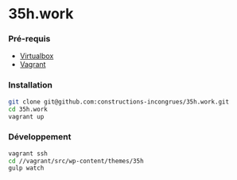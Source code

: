 # 35h.work

### Pré-requis

- [Virtualbox](http://www.virtualbox.org)
- [Vagrant](http://www.vagrantup.com)

### Installation

```sh
git clone git@github.com:constructions-incongrues/35h.work.git
cd 35h.work
vagrant up
```

### Développement

```sh
vagrant ssh
cd //vagrant/src/wp-content/themes/35h
gulp watch
```
